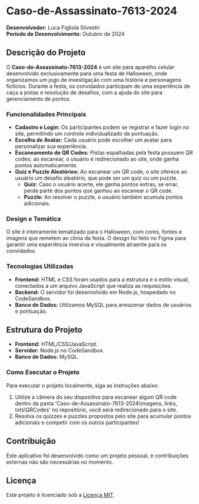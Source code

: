 # Caso-de-Assassinato-7613-2024

**Desenvolvedor:** Luca Figliola Silvestri  
**Período de Desenvolvimento:** Outubro de 2024  

## Descrição do Projeto

O **Caso-de-Assassinato-7613-2024** é um site para aparelho celular desenvolvido exclusivamente para uma festa de Halloween, onde organizamos um jogo de investigação com uma história e personagens fictícios. Durante a festa, os convidados participam de uma experiência de caça a pistas e resolução de desafios, com a ajuda do site para gerenciamento de pontos.

### Funcionalidades Principais

- **Cadastro e Login:** Os participantes podem se registrar e fazer login no site, permitindo um controle individualizado da pontuação.
- **Escolha de Avatar:** Cada usuário pode escolher um avatar para personalizar sua experiência.
- **Escaneamento de QR Codes:** Pistas espalhadas pela festa possuem QR codes; ao escanear, o usuário é redirecionado ao site, onde ganha pontos automaticamente.
- **Quiz e Puzzle Aleatórios:** Ao escanear um QR code, o site oferece ao usuário um desafio aleatório, que pode ser um quiz ou um puzzle.  
  - **Quiz:** Caso o usuário acerte, ele ganha pontos extras; se errar, perde parte dos pontos que ganhou ao escanear o QR code.
  - **Puzzle:** Ao resolver o puzzle, o usuário também acumula pontos adicionais.

### Design e Temática

O site é inteiramente tematizado para o Halloween, com cores, fontes e imagens que remetem ao clima da festa. O design foi feito no Figma para garantir uma experiência imersiva e visualmente atraente para os convidados.

### Tecnologias Utilizadas

- **Frontend:** HTML e CSS foram usados para a estrutura e o estilo visual, conectados a um arquivo JavaScript que realiza as requisições.
- **Backend:** O servidor foi desenvolvido em Node.js, hospedado no CodeSandbox.
- **Banco de Dados:** Utilizamos MySQL para armazenar dados de usuários e pontuação.
  
## Estrutura do Projeto

- **Frontend:** HTML/CSS/JavaScript.
- **Servidor:** Node.js no CodeSandbox.
- **Banco de Dados:** MySQL.

### Como Executar o Projeto

Para executar o projeto localmente, siga as instruções abaixo:

1. Utilize a câmera do seu dispositivo para escanear algum QR code dentro da pasta 'Caso-de-Assassinato-7613-2024\imagens, links, txts\QRCodes' no repositório, você será redirecionado para o site.
4. Resolva os quizzes e puzzles propostos pelo site para acumular pontos adicionais e competir com os outros participantes!

## Contribuição

Este aplicativo foi desenvolvido como um projeto pessoal, e contribuições externas não são necessárias no momento.

## Licença

Este projeto é licenciado sob a [Licença MIT](LICENSE).
